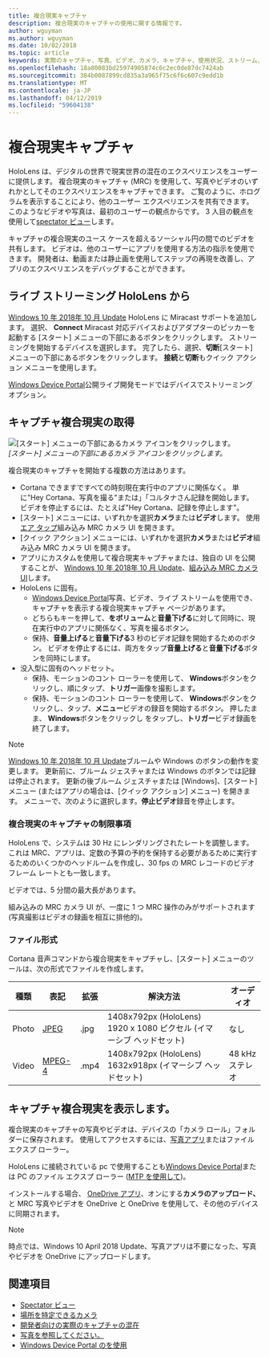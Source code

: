 ```yaml
---
title: 複合現実キャプチャ
description: 複合現実のキャプチャの使用に関する情報です。
author: wguyman
ms.author: wguyman
ms.date: 10/02/2018
ms.topic: article
keywords: 実際のキャプチャ、写真、ビデオ、カメラ、キャプチャ、使用状況、ストリーム、ライブ ストリーム、デモを混合 mrc
ms.openlocfilehash: 18a80083bd25974905874c6c2ec0de87dc7424ab
ms.sourcegitcommit: 384b0087899cd835a3a965f75c6f6c607c9edd1b
ms.translationtype: MT
ms.contentlocale: ja-JP
ms.lasthandoff: 04/12/2019
ms.locfileid: "59604138"
---
```

# <a name="mixed-reality-capture"></a>複合現実キャプチャ

HoloLens は、デジタルの世界で現実世界の混在のエクスペリエンスをユーザーに提供します。 複合現実のキャプチャ (MRC) を使用して、写真やビデオのいずれかとしてそのエクスペリエンスをキャプチャできます。 ご覧のように、ホログラムを表示することにより、他のユーザー エクスペリエンスを共有できます。 このようなビデオや写真は、最初のユーザーの観点からです。 3 人目の観点を使用して[spectator ビュー](spectator-view.md)します。

キャプチャの複合現実のユース ケースを超えるソーシャル円の間でのビデオを共有します。 ビデオは、他のユーザーにアプリを使用する方法の指示を使用できます。 開発者は、動画または静止画を使用してステップの再現を改善し、アプリのエクスペリエンスをデバッグすることができます。

## <a name="live-streaming-from-hololens"></a>ライブ ストリーミング HoloLens から

[Windows 10 年 2018年 10 月 Update](release-notes-october-2018.md) HoloLens に Miracast サポートを追加します。 選択、 **Connect** Miracast 対応デバイスおよびアダプターのピッカーを起動する [スタート] メニューの下部にあるボタンをクリックします。 ストリーミングを開始するデバイスを選択します。 完了したら、選択、**切断**[スタート] メニューの下部にあるボタンをクリックします。  **接続**と**切断**もクイック アクション メニューを使用します。 

[Windows Device Portal](using-the-windows-device-portal.md)公開ライブ開発モードではデバイスでストリーミング オプション。

## <a name="taking-mixed-reality-captures"></a>キャプチャ複合現実の取得

![[スタート] メニューの下部にあるカメラ アイコンをクリックします。](images/cameraiconinpins-300px.png)<br>
*[スタート] メニューの下部にあるカメラ アイコンをクリックします。*

複合現実のキャプチャを開始する複数の方法はあります。
* Cortana できますですべての時刻現在実行中のアプリに関係なく。 単に"Hey Cortana、写真を撮る"または」「コルタナさん記録を開始します。 ビデオを停止するには、たとえば"Hey Cortana、記録を停止します"。
* [スタート] メニューには、いずれかを選択**カメラ**または**ビデオ**します。 使用[エア タップ](gestures.md#air-tap)組み込み MRC カメラ UI を開きます。
* [クイック アクション] メニューには、いずれかを選択**カメラ**または**ビデオ**組み込み MRC カメラ UI を開きます。
* アプリにカスタムを使用して複合現実キャプチャまたは、独自の UI を公開することが、 [Windows 10 年 2018年 10 月 Update](release-notes-october-2018.md)、[組み込み MRC カメラ UI](mixed-reality-capture-for-developers.md)します。
* HoloLens に固有。 
    * [Windows Device Portal](using-the-windows-device-portal.md)写真、ビデオ、ライブ ストリームを使用でき、キャプチャを表示する複合現実キャプチャ ページがあります。
    * どちらもキーを押して、**をボリューム**と**音量下げる**に対して同時に、現在実行中のアプリに関係なく、写真を撮るボタン。
    * 保持、**音量上げる**と**音量下げる**3 秒のビデオ記録を開始するためのボタン。 ビデオを停止するには、両方をタップ**音量上げる**と**音量下げる**ボタンを同時にします。
* 没入型に固有のヘッドセット。 
    * 保持、モーションのコント ローラーを使用して、 **Windows**ボタンをクリックし、順にタップ、**トリガー**画像を撮影します。 
    * 保持、モーションのコント ローラーを使用して、 **Windows**ボタンをクリックし、タップ、**メニュー**ビデオの録音を開始するボタン。 押したまま、 **Windows**ボタンをクリックし をタップし、**トリガー**ビデオ録画を終了します。
    
>[!NOTE]
>[Windows 10 年 2018年 10 月 Update](release-notes-october-2018.md)ブルームや Windows のボタンの動作を変更します。 更新前に、ブルーム ジェスチャまたは Windows のボタンでは記録は停止されます。 更新の後ブルーム ジェスチャまたは [Windows]、[スタート] メニュー (またはアプリの場合は、[クイック アクション] メニュー) を開きます。 メニューで、次のように選択します。**停止ビデオ**録音を停止します。

### <a name="limitations-of-mixed-reality-capture"></a>複合現実のキャプチャの制限事項

HoloLens で、システムは 30 Hz にレンダリングされたレートを調整します。 これは MRC、アプリは、定数の予算の予約を保持する必要があるために実行するためのいくつかのヘッドルームを作成し、30 fps の MRC レコードのビデオ フレーム レートとも一致します。

ビデオでは、5 分間の最大長があります。

組み込みの MRC カメラ UI が、一度に 1 つ MRC 操作のみがサポートされます (写真撮影はビデオの録画を相互に排他的)。

### <a name="file-formats"></a>ファイル形式

Cortana 音声コマンドから複合現実をキャプチャし、[スタート] メニューのツールは、次の形式でファイルを作成します。

|  種類  |  表記  |  拡張  |  解決方法  |  オーディオ | 
|----------|----------|----------|----------|----------|
|  Photo  |  [JPEG](https://en.wikipedia.org/wiki/JPEG)  |  .jpg  |  1408x792px (HoloLens) 1920 x 1080 ピクセル (イマーシブ ヘッドセット) |  なし | 
|  Video  |  [MPEG-4](https://en.wikipedia.org/wiki/MPEG-4)  |  .mp4  |  1408x792px (HoloLens) 1632x918px (イマーシブ ヘッドセット) |  48 kHz ステレオ | 

## <a name="viewing-mixed-reality-captures"></a>キャプチャ複合現実を表示します。

複合現実のキャプチャの写真やビデオは、デバイスの「カメラ ロール」フォルダーに保存されます。 使用してアクセスするには、[写真アプリ](see-your-photos.md#photos-app)またはファイル エクスプ ローラー。

HoloLens に接続されている pc で使用することも[Windows Device Portal](using-the-windows-device-portal.md#mixed-reality-capture)または PC のファイル エクスプ ローラー ([MTP を使用して](release-notes-april-2018.md#new-features-for-hololens))。

インストールする場合、 [OneDrive アプリ](https://www.microsoft.com/p/onedrive/9wzdncrfj1p3)、オンにする**カメラのアップロード、** と MRC 写真やビデオを OneDrive と OneDrive を使用して、その他のデバイスに同期されます。

>[!NOTE]
>時点では、Windows 10 April 2018 Update、写真アプリは不要になった、写真やビデオを OneDrive にアップロードします。

## <a name="see-also"></a>関連項目
* [Spectator ビュー](spectator-view.md)
* [場所を特定できるカメラ](locatable-camera.md)
* [開発者向けの実際のキャプチャの混在](mixed-reality-capture-for-developers.md)
* [写真を参照してください。](see-your-photos.md)
* [Windows Device Portal のを使用](using-the-windows-device-portal.md)
